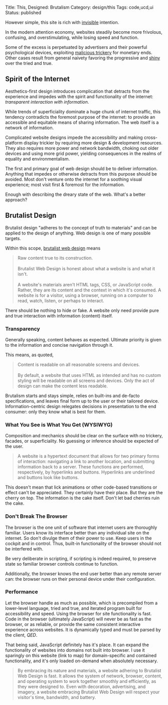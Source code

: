 Title: This, Designed: Brutalism 
Category: design/this
Tags: code,ucd,ui
Status: published

However simple, this site is rich with [invisible](https://tannerchristensen.com/blog/2019/1/5/your-best-work-will-be-invisible) intention.

In the modern attention economy, websites steadily become more frivolous, confusing, and overstimulating, while losing speed and function. 

Some of the excess is perpetuated by advertisers and their powerful psychological devices, exploiting [malicious trickery](https://darkpatterns.org) for monetary ends. Other cases result from general naivety favoring the progressive and [shiny](https://blog.codinghorror.com/the-magpie-developer/) over the tried and true. 

## Spirit of the Internet

Aesthetics-first design introduces complication that detracts from the experience and impedes with the spirit and functionality of the internet: _transparent interaction with information_. 

While trends of superficiality dominate a huge chunk of internet traffic, this tendency contradicts the foremost purpose of the internet: to provide an accessible and equitable means of sharing information. The web itself is a network of information. 

Complicated website designs impede the accessibility and making cross-platform display trickier by requiring more design & development resources. They also requires more power and network bandwidth, choking out older devices and using more grid power, yielding consequences in the realms of equality and environmentalism. 

The first and primary goal of web design should be to deliver information. Anything that impedes or otherwise detracts from this purpose should be avoided. Most don't venture onto the internet for a soothing visual experience; most visit first & foremost for the information. 

Enough with describing the dreary state of the web. What's a better approach? 

## Brutalist Design

Brutalist design "adheres to the concept of truth to materials" and can be applied to the design of anything. Web design is one of many possible targets.
 
Within this scope, [brutalist web design](https://brutalist-web.design)  means
 
>  Raw content true to its construction.<br><br>
    Brutalist Web Design is honest about what a website is and what it isn't.<br><br>
    A website's materials aren't HTML tags, CSS, or JavaScript code. Rather, they are its content and the context in which it's consumed. A website is for a visitor, using a browser, running on a computer to read, watch, listen, or perhaps to interact.

There should be nothing to hide or fake. A website only need provide pure and true interaction with information (content) itself.  

### Transparency

Generally speaking, content behaves as expected. Ultimate priority is given to the information and concise navigation through it. 

This means, as quoted, 
> Content is readable on all reasonable screens and devices.<br><br>
  By default, a website that uses HTML as intended and has no custom styling will be readable on all screens and devices. Only the act of design can make the content less readable.

Brutalism starts and stays simple, relies on built-ins and de-facto specifications, and leaves final form up to the user or their tailored device. Information-centric design relegates decisions in presentation to the end consumer: only they know what is best for them. 

### What You See is What You Get (WYSIWYG)

Composition and mechanics should be clear on the surface with no trickery, facades, or superficiality. No guessing or inference should be expected of the user.

> A website is a hypertext document that allows for two primary forms of interaction: navigating a link to another location, and submitting information back to a server. These functions are performed, respectively, by hyperlinks and buttons. Hyperlinks are underlined and buttons look like buttons.

This doesn't mean that  lick animations or other code-based transitions or effect can't be appreciated. They certainly have their place. But they are the cherry on top. The information is the cake itself. Don't let bad cherries ruin the cake. 

### Don't Break The Browser

The browser is the one unit of software that internet users are thoroughly familiar. Users know its interface better than any individual site on the internet. So don't divulge them of their power to use. Keep users in the cockpit and in control. Thus, built-in functionality of the browser should not be interfered with. 

Be very deliberate in scripting, if scripting is indeed required, to preserve state so familiar browser controls continue to function.     

Additionally, the browser knows the end user better than any remote server can: the browser runs on their personal device under their configuration. 

### Performance

Let the browser handle as much as possible, which is precompiled from a lower-level language, tried and true, and iterated program built for accessibility and speed. Using the browser for site functionality is fast.  Code in the browser (ultimately JavaScript) will never be as fast as the browser, or as reliable, or provide the same consistent interactive experience across websites. It is dynamically typed and must be parsed by the client, *QED*.
 
That being said, JavaScript definitely has it's place. It can expand the functionality of websites into domains not built into browser. I use it sparingly on this website (link to map) for domain-specific and contained functionality, and it's only loaded on-demand when absolutely necessary. 

> By embracing its nature and materials, a website adhering to Brutalist Web Design is fast. It allows the system of network, browser, content, and operating system to work together smoothly and efficiently, as they were designed to. Even with decoration, advertising, and imagery, a website embracing Brutalist Web Design will respect your visitor's time, bandwidth, and battery. 

